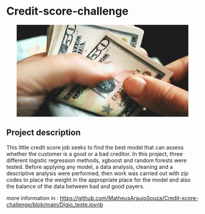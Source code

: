 # Credit-score-challenge


<p align="center">
<img align="center" alt="GIF" src="https://github.com/MatheusAraujoSouza/Credit-score-challenge/blob/main/money.gif" />

## Project description
This little credit score job seeks to find the best model that can assess whether the customer is a good or a bad creditor. In this project, three different logistic regression methods, xgboost and random forests were tested. Before applying any model, a data analysis, cleaning and a descriptive analysis were performed, then work was carried out with zip codes to place the weight in the appropriate place for the model and also the balance of the data between bad and good payers. 

more information in : https://github.com/MatheusAraujoSouza/Credit-score-challenge/blob/main/Digio_teste.ipynb
